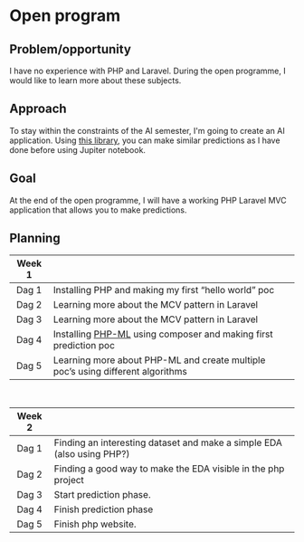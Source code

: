 # Open program
## Problem/opportunity
I have no experience with PHP and Laravel. During the open programme, I would like to learn more about these subjects. 
## Approach
To stay within the constraints of the AI semester, I'm going to create an AI application. Using [this library](https://php-ml.readthedocs.io/en/latest/), you can make similar predictions as I have done before using Jupiter notebook. 
## Goal
At the end of the open programme, I will have a working PHP Laravel MVC application that allows you to make predictions. 
## Planning
| Week 1 |                                                                                                              |
|:------:|:-------------------------------------------------------------------------------------------------------------|
| Dag 1  | Installing PHP and making my first “hello world” poc                                                         |
| Dag 2  | Learning more about the MCV pattern in Laravel                                                               |
| Dag 3  | Learning more about the MCV pattern in Laravel                                                               |
| Dag 4  | Installing [PHP-ML](https://php-ml.readthedocs.io/en/latest/) using composer and making first prediction poc |
| Dag 5  | Learning more about PHP-ML and create multiple poc’s using different algorithms                              |
<br>


| Week 2 |                                                                                                              |
|:------:|:-------------------------------------------------------------------------------------------------------------|
| Dag 1  | Finding an interesting dataset and make a simple EDA (also using PHP?)                                       |
| Dag 2  | Finding a good way to make the EDA visible in the php project                                                |
| Dag 3  | Start prediction phase.                                                                                      |
| Dag 4  | Finish prediction phase                                                                                      |
| Dag 5  | Finish php website.                                                                                          |